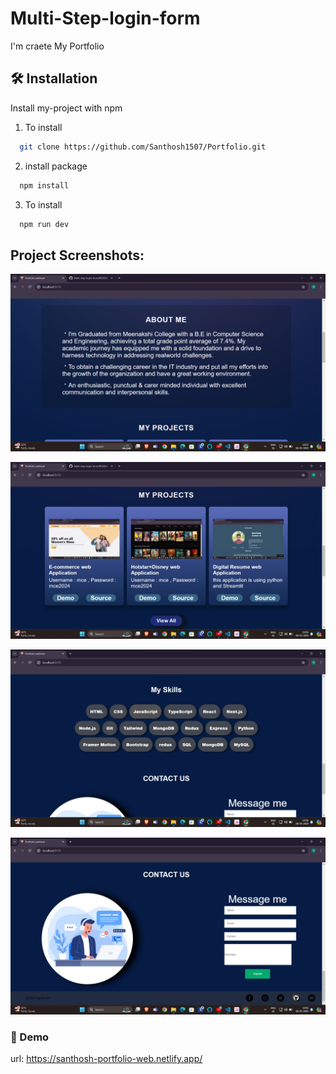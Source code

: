 # Multi-Step-login-form

I'm craete My Portfolio

## 🛠 Installation

Install my-project with npm

1. To install
```bash
  git clone https://github.com/Santhosh1507/Portfolio.git
```
2. install package
```bash
  npm install 
```
3. To install
```bash
  npm run dev
```
## Project Screenshots:

![alt text](<Images/Screenshot 2024-05-06 195600.png>)

![alt text](<Images/Screenshot 2024-05-06 195607.png>)

![alt text](<Images/Screenshot 2024-05-06 195618.png>)

![alt text](<Images/Screenshot 2024-05-06 195623.png>)


### 🔗 Demo

url: https://santhosh-portfolio-web.netlify.app/


